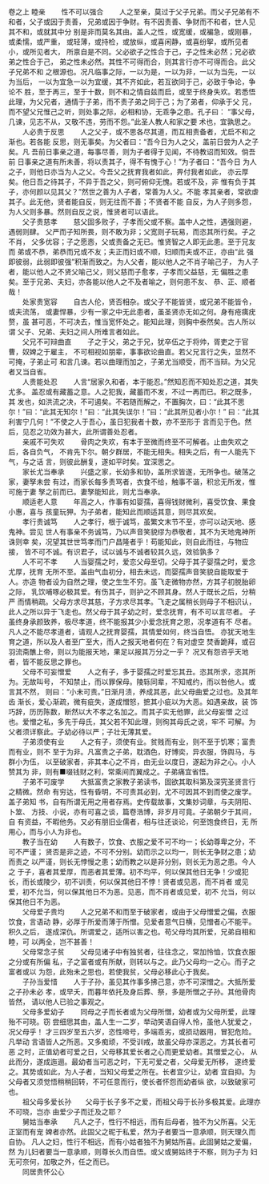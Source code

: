 <!-- { "loadSidebar": true } -->
卷之上 睦亲
　　性不可以强合 
　　人之至亲，莫过于父子兄弟。而父子兄弟有不和者，父子或因于责善， 兄弟或因于争财。有不因责善、争财而不和者，世人见其不和，或就其中分 别是非而莫名其由。盖人之性，或宽缓，或褊急，或刚暴，或柔懦，或严重， 或轻薄，或持检，或放纵，或喜闲静，或喜纷挐，或所见者小，或所见者大， 所禀自是不同。父必欲子之性合于己，子之性未必然；兄必欲弟之性合于己， 弟之性未必然。其性不可得而合，则其言行亦不可得而合。此父子兄弟不和 之根源也。况凡临事之际，一以为是，一以为非，一以为当先，一以为当后， 一以为宜急一以为宜缓，其不齐如此，若互欲同于己，必致于争论，争论不 胜，至于再三，至于十数，则不和之情自兹而启，或至于终身失欢。若悉悟 此理，为父兄者，通情于子弟，而不责子弟之同于己；为了弟者，仰承于父 兄，而不望父兄惟己之听，则处事之际，必相和协，无乖争之患。孔子曰：  “事父母，几谏，见志不从，又敬不违，劳而不怨。”此圣人教人和家之要 术也，宜孰思之。  
　　人必贵于反思 
　　人之父子，或不思各尽其道，而互相责备者，尤启不和之渐也。若各能 反思，则无事矣。为父者曰：“吾今日为人之父，盖前日尝为人之子矣。凡 吾前日事亲之道，每事尽善，则为子者得于见闻，不待教诏而知效。倘吾前 日事亲之道有所未善，将以责其子，得不有愧于心！”为子者曰：“吾今日 为人之子，则他日亦当为人之父。今吾父之抚育我者如此，畀付我者如此， 亦云厚矣。他日吾之待其子，不异于吾之父，则可俯仰无愧。若或不及，非 惟有负于其子，亦何颜以见其父？”然世之善为人子者，常善为人父。不能 孝其亲者，常欲虐其子。此无他，贤者能自反，则无往而不善；不贤者不能 自反，为人子则多怨，为人父则多暴。然则自反之说，惟贤者可以语此。   
　　父子贵慈孝 
　　慈父固多败子，子孝而父或不察。盖中人之性，遇强则避，遇弱则肆。 父严而子知所畏，则不敢为非；父宽则子玩易，而恣其所行矣。子之不肖， 父多优容；子之愿悫，父或责备之无已。惟贤智之人即无此患。至于兄友而 弟或不恭，弟恭而兄或不友；夫正而妇或不顺，妇顺而夫或不正，亦由“此 强即彼弱，此弱即彼强”积渐而致之。为人父者，能以他人之不肖子喻己子， 为人子者，能以他人之不贤父喻己父，则父慈而子愈孝，子孝而父益慈，无 偏胜之患矣。至于兄弟、夫妇，亦各能以他人之不及者喻之，则何患不友、 恭、正、顺者哉！   
　　处家贵宽容 
　　自古人伦，贤否相杂。或父子不能皆贤，或兄弟不能皆令，或夫流荡， 或妻悍暴，少有一家之中无此患者，虽圣贤亦无如之何。身有疮痍疣赘，虽 甚可恶，不可决去，惟当宽怀处之。能知此理，则胸中泰然矣。古人所以谓 父子、兄弟、夫妇之间人所难言者如此。  
　　父兄不可辩曲直 
　　子之于父，弟之于兄，犹卒伍之于将帅，胥吏之于官曹，奴婢之于雇主， 不可相视如朋辈，事事欲论曲直。若父兄言行之失，显然不可掩，子弟止可 和言几谏。若以曲理而加之，子弟尤当顺受，而不当辩。为父兄者又当自省。   
　　人贵能处忍 
　　人言“居家久和者，本于能忍。”然知忍而不知处忍之道，其失尤多。 盖忍或有藏蓄之意。人之犯我，藏蓄而不发，不过一再而已。积之既多，其 发也，如洪流之决，不可遏矣。不若随而解之，不置胸次，曰：“此其不思 尔！”曰：“此其无知尔！”曰：“此其失误尔！”曰：“此其所见者小尔！” 曰：“此其利害宁几何！”不使之人于吾心，虽日犯我者十数，亦不至形于 言而见于色。然后，见忍之功效为甚大，此所谓善处忍者。  
　　亲戚不可失欢 
　　骨肉之失欢，有本于至微而终至不可解者。止由失欢之后，各自负气， 不肯先下尔。朝夕群居，不能无相失。相失之后，有一人能先下气，与之话 言，则彼此酬复，遂如平时矣。宜深思之。  
　　家长尤当奉承 
　　兴盛之家，长幼多和协，盖所求皆遂，无所争也。破荡之家，妻孥未尝 有过，而家长每多责骂者，衣食不给，触事不谐，积忿无所发，惟可施于妻 孥之前而已。妻孥能知此，则尤当奉承。   
　　顺适老人意 
　　年高之人，作事有如婴孺，喜得钱财微利，喜受饮食、果食小惠，喜与 孩童玩狎。为子弟者，能知此而顺适其意，则尽其欢矣。   
　　孝行贵诚笃 
　　人之孝行，根于诚笃，虽繁文末节不至，亦可以动天地、感鬼神。尝见 世人有事亲不务诚笃，乃以声音笑貌缪为恭敬者，其不为天地鬼神所诛则幸 矣，况望其世世笃孝而门户昌隆者乎！苟能知此，则自此而往，与物应接， 皆不可不诚。有识君子，试以诚与不诚者较其久远，效验孰多？   
　　人不可不孝 
　　人当婴孺之时，爱恋父母至切。父母于其子婴孺之时，爱念尤厚，抚育 无所不至。盖由气血初分，相去未远，而婴孺声音笑貌自能取爱于人。亦造 物者设为自然之理，使之生生不穷。虽飞走微物亦然，方其子初脱胎卵之际， 乳饮哺啄必极其爱。有伤其子，则护之不顾其身。然人于既长之后，分稍严 而情稍疏。父母方求尽其慈，子方求尽其孝。飞走之属稍长则母子不相识认， 此人之所以异于飞走也。然父母于其子幼之时，爱念抚育，有不可以言尽者。 子虽终身承颜致养，极尽孝道，终不能报其少小爱念抚育之恩，况孝道有不 尽者。凡人之不能尽孝道者，请观人之抚育婴孺，其情爱如何，终当自悟。 亦犹天地生育之道，所以及人者至广至大，而人之报天地者何在？有对虚空 焚香跪拜，或召羽流斋醮上帝，则以为能报天地，果足以报其万分之一乎？ 况又有怨咨乎天地者，皆不能反思之罪也。  
　　父母不可妄憎爱 
　　人之有子，多于婴孺之时爱忘其丑。恣其所求，恣其所为。无故叫号， 不知禁止，而以罪保母。陵轹同辈，不知戒约，而以咎他人。或言其不然， 则曰：“小未可责。”日渐月渍，养成其恶，此父母曲爱之过也。及其年齿 渐长，爱心渐疏，微有疵失，遂成憎怒，摭其小疵以为大恶。如遇亲故，装 饰巧辞，历历陈数，断然以大不孝之名加之。而其子实无他罪，此父母妄憎 之过也。爱憎之私，多先于母氏，其父若不知此理，则徇其母氏之说，牢不 可解。为父者须详察此。子幼必待以严；子壮无薄其爱。  
　　子弟须使有业 
　　人之有子，须使有业。贫贱而有业，则不至于饥寒；富贵而有业，则不 至于为非。凡富贵之子弟，耽酒色，好博奕，异衣服，饰舆马，与群小为伍， 以至破家者，非其本心之不肖，由无业以度日，遂起为非之心。小人赞其为 非，则有■啜钱财之利，常乘间而翼成之。子弟痛宜省悟。  
　　子弟不可废学 
　　大抵富贵之家教子弟读书，固欲其取科第及深究圣贤言行之精微。然命 有穷达，性有昏明，不可责其必到，尤不可因其不到而使之废学。盖子弟知 书，自有所谓无用之用者存焉。史传载故事，文集妙词章，与夫阴阳、卜筮、 方技、小说，亦有可喜之谈，篇卷浩博，非岁月可竟。子弟朝夕于其间，自 有资益，不暇他务。又必有朋旧业儒者，相与往还谈论，何至饱食终日，无 所用心，而与小人为非也。   
　　教子当在幼 
　　人有数子，饮食、衣服之爱不可不均一；长幼尊卑之分，不可不严谨； 贤否是非之迹，不可不分别。幼而示之以均一，则长无争财之患；幼而责之 以严谨，则长无悖慢之患；幼而教之以是非分别，则长无为恶之患。今人之 于子，喜者其爱厚，而恶者其爱薄。初不均平，何以保其他日无争！少或犯 长，而长或陵少，初不训责，何以保其他日不悖！贤者或见恶，而不肖者 或见爱，初不允当，何以保其他日不为恶。见恶，而不肖者或见爱，初不 允当，何以保其他日不为恶。  
　　父母爱子贵均 
　　人之兄弟不和而至于破家者，或由于父母憎爱之偏，衣服饮食，言语动 静，必厚于所爱而薄于所憎。见爱者意气日横，见憎者心不能平。积久之后， 遂成深仇。所谓爱之，适所以害之也。苟父母均其所爱，兄弟自相和睦，可 以两全，岂不甚善！  
　　父母常念子贫 
　　父母见诸子中有独贫者，往往念之，常加怜恤，饮食衣服之分或有所偏 私，子之富者或有所献，则转以与之。此乃父母均一之心。而子之富者或以 为怨，此殆未之思也，若使我贫，父母必移此心于我矣。   
　　子孙当爱惜 
　　人于子孙，虽见其作事多拂己意，亦不可深憎之。大抵所爱之子孙未必 孝，或早夭，而暮年依托及身后葬、祭，多是所憎之子孙。其他骨肉皆然， 请以他人已验之事观之。  
　　父母多爱幼子 
　　同母之子而长者或为父母所憎，幼者或为父母所爱，此理殆不可晓。窃 尝细思其由，盖人生一二岁，举动笑语自得人怜，虽他人犹爱之，况父母乎！ 才三四岁至五六岁，恣性啼号，多端乖劣，或损动器用，冒犯危险。凡举动 言语皆人之所恶。又多痴顽，不受训戒，故虽父母亦深恶之。方其长者可恶 之时，正值幼者可爱之日，父母移其爱长者之心而更爱幼者。其憎爱之心， 从此而分，遂成迤逦。最幼者当可恶之时，下无可爱之者，父母爱无所移， 遂终爱之。其势或如此，为人子者，当知父母爱之所在。长者宜少让，幼者 宜自抑。为父母者又须觉悟稍稍回转，不可任意而行，使长者怀怨而幼者纵 欲，以致破家可也。  
　　祖父母多爱长孙　　父母于长子多不之爱，而祖父母于长孙多极其爱。此理亦不可晓，岂亦 由爱少子而迁及之耶？   
　　舅姑当奉承 
　　凡人之子，性行不相远，而有后母者，独不为父所喜。父无正室而有宠 婢者亦然。此固父之昵于私爱，然为子者要当一意承顺，则天理久而自协。 凡人之妇，性行不相远，而有小姑者独不为舅姑所喜。此固舅姑之爱偏，然 为儿妇者要当一意承顺，则尊长久而自悟。或父或舅姑终于不察，则为子为 妇无可奈何，加敬之外，任之而已。  
　　同居贵怀公心 
